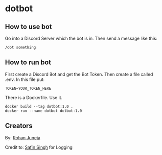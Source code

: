# dotbot

## How to use bot

Go into a Discord Server which the bot is in. Then send a message like this:
```
/dot something
```

## How to run bot

First create a Discord Bot and get the Bot Token. Then create a file called .env. In this file put:

```
TOKEN=YOUR_TOKEN_HERE
```

There is a Dockerfile. Use it.

```
docker build --tag dotbot:1.0 .
docker run --name dotbot dotbot:1.0
```

## Creators

By: [Rohan Juneja](https://rohanj.dev/)

Credit to: [Safin Singh](https://safinsingh.tech) for Logging
